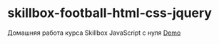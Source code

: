 # skillbox-football-html-css-jquery
Домашняя работа курса Skillbox JavaScript с нуля
[Demo](https://alvar91.github.io/skillbox-football-html-css-jquery/)
